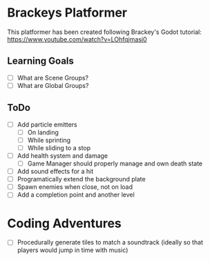 # Brackeys Platformer

This platformer has been created following Brackey's Godot tutorial:
	https://www.youtube.com/watch?v=LOhfqjmasi0

## Learning Goals

- [ ] What are Scene Groups?
- [ ] What are Global Groups?

## ToDo

- [ ] Add particle emitters
	- [ ] On landing
	- [ ] While sprinting
	- [ ] While sliding to a stop
- [ ] Add health system and damage
	- [ ] Game Manager should properly manage and own death state
- [ ] Add sound effects for a hit
- [ ] Programatically extend the background plate
- [ ] Spawn enemies when close, not on load
- [ ] Add a completion point and another level

# Coding Adventures

- [ ] Procedurally generate tiles to match a soundtrack (ideally so that players
	  would jump in time with music)
